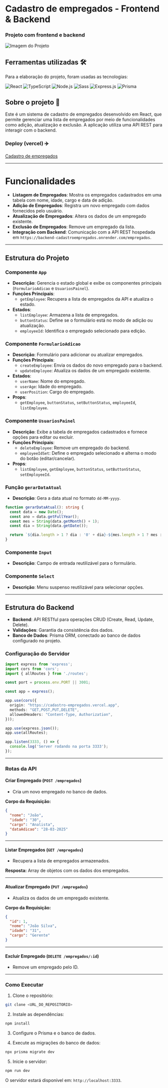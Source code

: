 # Cadastro de empregados - Frontend & Backend

### Projeto com frontend e backend

![Imagem do Projeto](https://github.com/user-attachments/assets/70ecb1f4-b5b3-41af-a265-ccfe5b00c76c)

## Ferramentas utilizadas 🛠️

Para a elaboração do projeto, foram usadas as tecnologias:

![React](https://img.shields.io/badge/React-20232A?style=for-the-badge&logo=react&logoColor=61DAFB)
![TypeScript](https://img.shields.io/badge/TypeScript-007ACC?style=for-the-badge&logo=typescript&logoColor=white)
![Node.js](https://img.shields.io/badge/Node.js-43853D?style=for-the-badge&logo=node.js&logoColor=white)
![Sass](https://img.shields.io/badge/Sass-CC6699?style=for-the-badge&logo=sass&logoColor=white)
![Express.js](https://img.shields.io/badge/Express.js-404D59?style=for-the-badge)
![Prisma](https://img.shields.io/badge/Prisma-3982CE?style=for-the-badge&logo=Prisma&logoColor=white)

## Sobre o projeto 📃
Este é um sistema de cadastro de empregados desenvolvido em React, que permite gerenciar uma lista de empregados por meio de funcionalidades como adição, atualização e exclusão. A aplicação utiliza uma API REST para interagir com o backend.

### Deploy (vercel) ✈️

[Cadastro de empregados](https://cadastro-empregados.vercel.app/)

---

# Funcionalidades

- **Listagem de Empregados**: Mostra os empregados cadastrados em uma tabela com nome, idade, cargo e data de adição.
- **Adição de Empregados**: Registra um novo empregado com dados fornecidos pelo usuário.
- **Atualização de Empregados**: Altera os dados de um empregado existente.
- **Exclusão de Empregados**: Remove um empregado da lista.
- **Integração com Backend**: Comunicação com a API REST hospedada em `https://backend-cadastroempregados.onrender.com/empregados`.

---

## Estrutura do Projeto

### Componente `App`

- **Descrição**: Gerencia o estado global e exibe os componentes principais (`FormularioAdicao` e `UsuariosPainel`).
- **Funções Principais**:
  - `getEmployee`: Recupera a lista de empregados da API e atualiza o estado.
- **Estados**:
  - `listEmployee`: Armazena a lista de empregados.
  - `buttonStatus`: Define se o formulário está no modo de adição ou atualização.
  - `employeeId`: Identifica o empregado selecionado para edição.

### Componente `FormularioAdicao`

- **Descrição**: Formulário para adicionar ou atualizar empregados.
- **Funções Principais**:
  - `createEmployee`: Envia os dados do novo empregado para o backend.
  - `updateEmployee`: Atualiza os dados de um empregado existente.
- **Estados**:
  - `userName`: Nome do empregado.
  - `userAge`: Idade do empregado.
  - `userPosition`: Cargo do empregado.
- **Props**:
  - `getEmployee`, `buttonStatus`, `setButtonStatus`, `employeeId`, `listEmployee`.

### Componente `UsuariosPainel`

- **Descrição**: Exibe a tabela de empregados cadastrados e fornece opções para editar ou excluir.
- **Funções Principais**:
  - `deleteEmployee`: Remove um empregado do backend.
  - `employeeIdSet`: Define o empregado selecionado e alterna o modo do botão (editar/cancelar).
- **Props**:
  - `listEmployee`, `getEmployee`, `buttonStatus`, `setButtonStatus`, `setEmployeeId`.

### Função `gerarDataAtual`

- **Descrição**: Gera a data atual no formato `dd-MM-yyyy`.

```typescript
function gerarDataAtual(): string {
  const data = new Date();
  const ano = data.getFullYear();
  const mes = String(data.getMonth() + 1);
  const dia = String(data.getDate());

  return `${dia.length > 1 ? dia : '0' + dia}-${mes.length > 1 ? mes : '0' + mes}-${ano}`;
}
```

### Componente `Input`

- **Descrição**: Campo de entrada reutilizável para o formulário.

### Componente `Select`

- **Descrição**: Menu suspenso reutilizável para selecionar opções.

---

## Estrutura do Backend

- **Backend**: API RESTful para operações CRUD (Create, Read, Update, Delete).
- **Validações**: Garantia da consistência dos dados.
- **Banco de Dados**: Prisma ORM, conectado ao banco de dados configurado no projeto.

### Configuração do Servidor

```typescript
import express from 'express';
import cors from 'cors';
import { allRoutes } from './routes';

const port = process.env.PORT || 3001;

const app = express();

app.use(cors({
  origin: "https://cadastro-empregados.vercel.app",
  methods: "GET,POST,PUT,DELETE",
  allowedHeaders: "Content-Type, Authorization",
}));

app.use(express.json());
app.use(allRoutes);

app.listen(3333, () => {
  console.log('Server rodando na porta 3333');
});
```

---

### Rotas da API

#### Criar Empregado (`POST /empregados`)

- Cria um novo empregado no banco de dados.

**Corpo da Requisição:**

```json
{
  "nome": "João",
  "idade": "30",
  "cargo": "Analista",
  "dataAdicao": "28-03-2025"
}
```

---

#### Listar Empregados (`GET /empregados`)

- Recupera a lista de empregados armazenados.

**Resposta:** Array de objetos com os dados dos empregados.

---

#### Atualizar Empregado (`PUT /empregados`)

- Atualiza os dados de um empregado existente.

**Corpo da Requisição:**

```json
{
  "id": 1,
  "nome": "João Silva",
  "idade": "31",
  "cargo": "Gerente"
}
```

---

#### Excluir Empregado (`DELETE /empregados/:id`)

- Remove um empregado pelo ID.

---

### Como Executar

1. Clone o repositório:

```bash
git clone <URL_DO_REPOSITORIO>
```

2. Instale as dependências:

```bash
npm install
```

3. Configure o Prisma e o banco de dados.

4. Execute as migrações do banco de dados:

```bash
npx prisma migrate dev
```

5. Inicie o servidor:

```bash
npm run dev
```

O servidor estará disponível em: `http://localhost:3333`.
